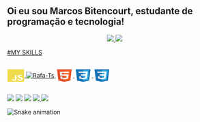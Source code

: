 ## Oi eu sou  Marcos Bitencourt, estudante de programação e tecnologia!
<div align="center">
  <a href="https://github.com/marcosbitencourtswt">
  <img height="180em" src="https://github-readme-stats.vercel.app/api?username=marcosbitencourtswt&show_icons=true&theme=dracula&include_all_commits=true&count_private=true"/>
  <img height="180em" src="https://github-readme-stats.vercel.app/api/top-langs/?username=marcosbitencourtswt&layout=compact&langs_count=7&theme=dracula"/>
</div>
  
  #MY SKILLS 
  <div style="display: inline_block"><br>
  <img align="center" alt="Rafa-Js" height="30" width="40" src="https://raw.githubusercontent.com/devicons/devicon/master/icons/javascript/javascript-plain.svg">
  <img align="center" alt="Rafa-Ts" height="30" width="40" src="https://cdn.jsdelivr.net/gh/devicons/devicon/icons/java/java-original.svg">
  <img align="center" alt="Rafa-HTML" height="30" width="40" src="https://raw.githubusercontent.com/devicons/devicon/master/icons/html5/html5-original.svg">
  <img align="center" alt="Rafa-CSS" height="30" width="40" src="https://raw.githubusercontent.com/devicons/devicon/master/icons/css3/css3-original.svg">
  <img align="center" alt="Rafa-CSS" height="30" width="40" src="https://raw.githubusercontent.com/devicons/devicon/master/icons/css3/css3-original.svg">
            
          
</div>
  
  ##
  
<div>
  <a href="https://instagram.com/marcosbitencourtswt" target="_blank"><img src="https://img.shields.io/badge/-Instagram-%23E4405F?style=for-the-badge&logo=instagram&logoColor=white" target="_blank"></a>
  <a href = "mailto:marcosfcbitencourtt@gmail.com"><img src="https://img.shields.io/badge/-Gmail-%23333?style=for-the-badge&logo=gmail&logoColor=white" target="_blank"></a>
  <a href="https://www.linkedin.com/in/marcos-bitencourtt-45875016a" target="_blank"><img src="https://img.shields.io/badge/-LinkedIn-%230077B5?style=for-the-badge&logo=linkedin&logoColor=white" target="_blank"></a> 
   <a href=https://img.shields.io/badge/WhatsApp-5561983164560?style=for-the-badge&logo=whatsapp&logoColor=white><img src=https://img.shields.io/badge/WhatsApp-5561983164560?style=for-the-badge&logo=whatsapp&logoColor=white>
     <a href="https://discord.gg/wagxzStdcR" target="_blank"><img src="https://img.shields.io/badge/Discord-7289DA?style=for-the-badge&logo=discord&logoColor=white" target="_blank"></a> 


 
  ![Snake animation](https://github.com/marcosbitencourtswt/marcosbitencourtswt/blob/output/github-contribution-grid-snake.svg)
  
</div>
